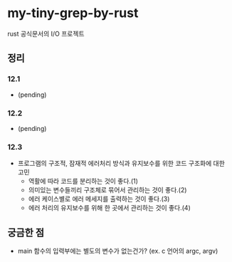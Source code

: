 # my-tiny-grep-by-rust

rust 공식문서의 I/O 프로젝트

## 정리

### 12.1

- (pending)

### 12.2

- (pending)

### 12.3

- 프로그램의 구조적, 잠재적 에러처리 방식과 유지보수를 위한 코드 구조화에 대한 고민
  - 역활에 따라 코드를 분리하는 것이 좋다.(1)
  - 의미있는 변수들끼리 구조체로 묶어서 관리하는 것이 좋다.(2)
  - 에러 케이스별로 에러 메세지를 출력하는 것이 좋다.(3)
  - 에러 처리의 유지보수를 위해 한 곳에서 관리하는 것이 좋다.(4)

## 궁금한 점

- main 함수의 입력부에는 별도의 변수가 없는건가? (ex. c 언어의 argc, argv)
